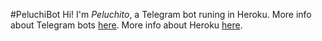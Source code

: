 #PeluchiBot
Hi! I'm *Peluchito*, a Telegram bot runing in Heroku.
More info about Telegram bots [here](https://core.telegram.org/bots).
More info about Heroku [here](https://heroku.com).
